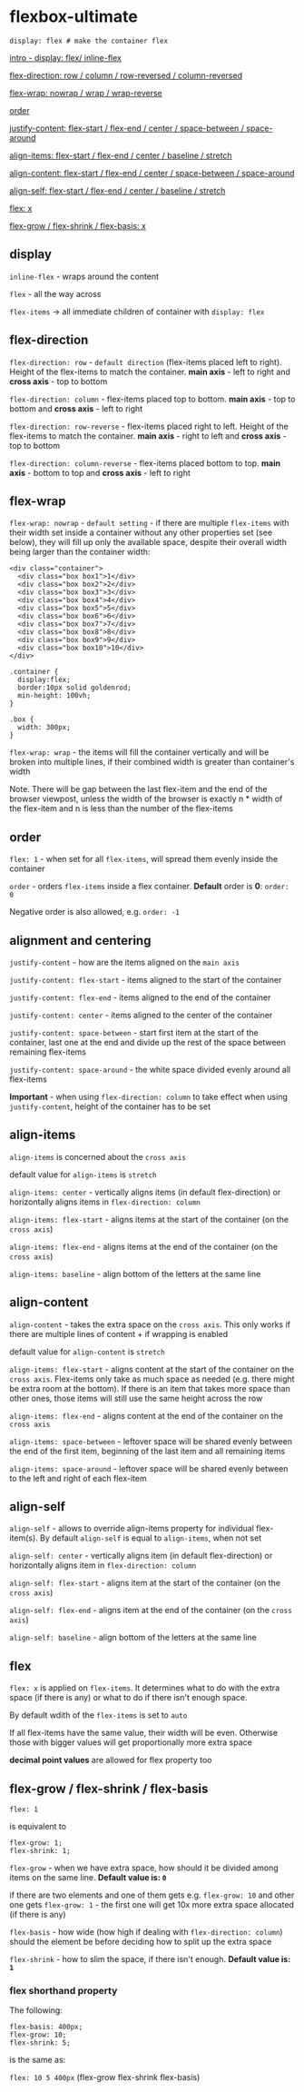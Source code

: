 # flexbox-ultimate 

```
display: flex # make the container flex
```

[intro - display: flex/ inline-flex](01-intro/README.md)

[flex-direction: row / column / row-reversed / column-reversed](02-direction/README.md)

[flex-wrap: nowrap / wrap / wrap-reverse](03-wrapping/README.md)

[order](04-ordering/README.md)

[justify-content: flex-start / flex-end / center / space-between / space-around](05-alignment-centering/README.md)

[align-items: flex-start / flex-end / center / baseline / stretch](06-align-items/README.md)

[align-content: flex-start / flex-end / center / space-between / space-around](07-align-content/README.md)

[align-self: flex-start / flex-end / center / baseline / stretch](08-align-self/README.md)

[flex: x](09-flex/README.md)

[flex-grow / flex-shrink / flex-basis: x](10-flex-grow-shrink-basis/README.md)

## display
`inline-flex` - wraps around the content

`flex` - all the way across

`flex-items` -> all immediate children of container with `display: flex`

## flex-direction
`flex-direction: row` - `default direction` (flex-items placed left to right). Height of the flex-items to match the container. **main axis** - left to right and **cross axis** - top to bottom

`flex-direction: column` - flex-items placed top to bottom. **main axis** - top to bottom and **cross axis** - left to right

`flex-direction: row-reverse` - flex-items placed right to left. Height of the flex-items to match the container. **main axis** - right to left and **cross axis** - top to bottom

`flex-direction: column-reverse` - flex-items placed bottom to top. **main axis** - bottom to top and **cross axis** - left to right

## flex-wrap
`flex-wrap: nowrap` - `default setting` - if there are multiple `flex-items` with their width set inside a container without any other properties set (see below), they will fill up only the available space, despite their overall width being larger than the container width:

```
<div class="container">
  <div class="box box1">1</div>
  <div class="box box2">2</div>
  <div class="box box3">3</div>
  <div class="box box4">4</div>
  <div class="box box5">5</div>
  <div class="box box6">6</div>
  <div class="box box7">7</div>
  <div class="box box8">8</div>
  <div class="box box9">9</div>
  <div class="box box10">10</div>
</div>
```

```
.container {
  display:flex;
  border:10px solid goldenrod;
  min-height: 100vh;
}

.box {
  width: 300px;
}
```

`flex-wrap: wrap` - the items will fill the container vertically and will be broken into multiple lines, if their combined width is greater than container's width

Note.
There will be gap between the last flex-item and the end of the browser viewpost, unless the width of the browser is exactly n * width of the flex-item and n is less than the number of the flex-items

## order

`flex: 1` - when set for all `flex-items`, will spread them evenly inside the container

`order` - orders `flex-items` inside a flex container. **Default** order is **0**: `order: 0`

Negative order is also allowed, e.g. `order: -1`

## alignment and centering

`justify-content` - how are the items aligned on the `main axis`

`justify-content: flex-start` - items aligned to the start of the container

`justify-content: flex-end` - items aligned to the end of the container

`justify-content: center` - items aligned to the center of the container

`justify-content: space-between` - start first item at the start of the container, last one at the end and divide up the rest of the space between remaining flex-items

`justify-content: space-around` - the white space divided evenly around all flex-items

**Important** - when using `flex-direction: column` to take effect when using `justify-content`, height of the container has to be set

## align-items

`align-items` is concerned about the `cross axis`

default value for `align-items` is `stretch`

`align-items: center` - vertically aligns items (in default flex-direction) or horizontally aligns items in `flex-direction: column`

`align-items: flex-start` - aligns items at the start of the container (on the `cross axis`)

`align-items: flex-end` - aligns items at the end of the container (on the `cross axis`)

`align-items: baseline` - align bottom of the letters at the same line

## align-content

`align-content` - takes the extra space on the `cross axis`. This only works if there are multiple lines of content + if wrapping is enabled

default value for `align-content` is `stretch`

`align-items: flex-start` - aligns content at the start of the container on the `cross axis`. Flex-items only take as much space as needed (e.g. there might be extra room at the bottom). If there is an item that takes more space than other ones, those items will still use the same height across the row

`align-items: flex-end` - aligns content at the end of the container on the `cross axis`

`align-items: space-between` - leftover space will be shared evenly between the end of the first item, beginning of the last item and all remaining items

`align-items: space-around` - leftover space will be shared evenly between to the left and right of each flex-item

## align-self

`align-self` - allows to override align-items property for individual flex-item(s). By default `align-self` is equal to `align-items`, when not set

`align-self: center` - vertically aligns item (in default flex-direction) or horizontally aligns item in `flex-direction: column`

`align-self: flex-start` - aligns item at the start of the container (on the `cross axis`)

`align-self: flex-end` - aligns item at the end of the container (on the `cross axis`)

`align-self: baseline` - align bottom of the letters at the same line

## flex

`flex: x` is applied on `flex-items`. It determines what to do with the extra space (if there is any) or what to do if there isn't enough space.

By default wdith of the `flex-items` is set to `auto`

If all flex-items have the same value, their width will be even. Otherwise those with bigger values will get proportionally more extra space

**decimal point values** are allowed for flex property too

## flex-grow / flex-shrink / flex-basis

`flex: 1` 

is equivalent to 

```
flex-grow: 1;
flex-shrink: 1;
```

`flex-grow` - when we have extra space, how should it be divided among items on the same line. **Default value is: `0`**

if there are two elements and one of them gets e.g. `flex-grow: 10` and other one gets `flex-grow: 1` - the first one will get 10x more extra space allocated (if there is any)

`flex-basis` - how wide (how high if dealing with `flex-direction: column`) should the element be before deciding how to split up the extra space

`flex-shrink` - how to slim the space, if there isn't enough. **Default value is: `1`**

### flex shorthand property

The following: 

```  
flex-basis: 400px;
flex-grow: 10;
flex-shrink: 5;
```

is the same as:

`flex: 10 5 400px` (flex-grow flex-shrink flex-basis)